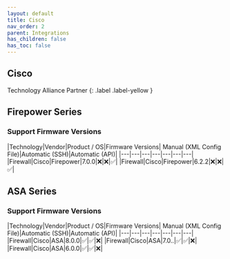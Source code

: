 ```yaml
---
layout: default
title: Cisco
nav_order: 2
parent: Integrations
has_children: false
has_toc: false
---
```


## Cisco 
Technology Alliance Partner
{: .label .label-yellow }

## Firepower Series

### Support Firmware Versions
<div markdown="1">
|Technology|Vendor|Product / OS|Firmware Versions| Manual (XML Config File)|Automatic (SSH)|Automatic (API)|
|---|---|---|---|---|---|---|
|Firewall|Cisco|Firepower|7.0.0|❌|❌|✅|
|Firewall|Cisco|Firepower|6.2.2|❌|❌|✅|
</div>

## ASA Series

### Support Firmware Versions
<div markdown="1">
|Technology|Vendor|Product / OS|Firmware Versions| Manual (XML Config File)|Automatic (SSH)|Automatic (API)|
|---|---|---|---|---|---|---|
|Firewall|Cisco|ASA|8.0.0|✅|✅|❌|
|Firewall|Cisco|ASA|7.0..|✅|✅|❌|
|Firewall|Cisco|ASA|6.0.0|✅|✅|❌|
</div>
